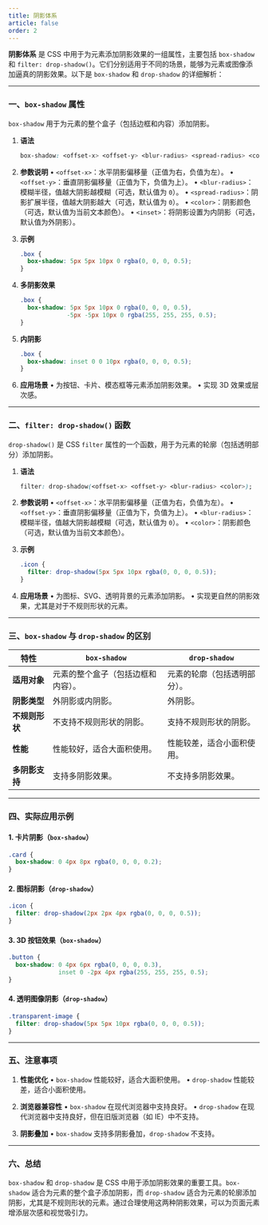 ```yaml
---
title: 阴影体系
article: false
order: 2
---
```


**阴影体系** 是 CSS 中用于为元素添加阴影效果的一组属性，主要包括 `box-shadow` 和 `filter: drop-shadow()`。它们分别适用于不同的场景，能够为元素或图像添加逼真的阴影效果。以下是 `box-shadow` 和 `drop-shadow` 的详细解析：

---

### 一、`box-shadow` 属性

`box-shadow` 用于为元素的整个盒子（包括边框和内容）添加阴影。

1. **语法**
   ```css
   box-shadow: <offset-x> <offset-y> <blur-radius> <spread-radius> <color> <inset>;
   ```

2. **参数说明**
   • `<offset-x>`：水平阴影偏移量（正值为右，负值为左）。
   • `<offset-y>`：垂直阴影偏移量（正值为下，负值为上）。
   • `<blur-radius>`：模糊半径，值越大阴影越模糊（可选，默认值为 `0`）。
   • `<spread-radius>`：阴影扩展半径，值越大阴影越大（可选，默认值为 `0`）。
   • `<color>`：阴影颜色（可选，默认值为当前文本颜色）。
   • `<inset>`：将阴影设置为内阴影（可选，默认值为外阴影）。

3. **示例**
   ```css
   .box {
     box-shadow: 5px 5px 10px 0 rgba(0, 0, 0, 0.5);
   }
   ```

4. **多阴影效果**
   ```css
   .box {
     box-shadow: 5px 5px 10px 0 rgba(0, 0, 0, 0.5),
                -5px -5px 10px 0 rgba(255, 255, 255, 0.5);
   }
   ```

5. **内阴影**
   ```css
   .box {
     box-shadow: inset 0 0 10px rgba(0, 0, 0, 0.5);
   }
   ```

6. **应用场景**
   • 为按钮、卡片、模态框等元素添加阴影效果。
   • 实现 3D 效果或层次感。

---

### 二、`filter: drop-shadow()` 函数

`drop-shadow()` 是 CSS `filter` 属性的一个函数，用于为元素的轮廓（包括透明部分）添加阴影。

1. **语法**
   ```css
   filter: drop-shadow(<offset-x> <offset-y> <blur-radius> <color>);
   ```

2. **参数说明**
   • `<offset-x>`：水平阴影偏移量（正值为右，负值为左）。
   • `<offset-y>`：垂直阴影偏移量（正值为下，负值为上）。
   • `<blur-radius>`：模糊半径，值越大阴影越模糊（可选，默认值为 `0`）。
   • `<color>`：阴影颜色（可选，默认值为当前文本颜色）。

3. **示例**
   ```css
   .icon {
     filter: drop-shadow(5px 5px 10px rgba(0, 0, 0, 0.5));
   }
   ```

4. **应用场景**
   • 为图标、SVG、透明背景的元素添加阴影。
   • 实现更自然的阴影效果，尤其是对于不规则形状的元素。

---

### 三、`box-shadow` 与 `drop-shadow` 的区别

| 特性           | `box-shadow`                       | `drop-shadow`                |
| -------------- | ---------------------------------- | ---------------------------- |
| **适用对象**   | 元素的整个盒子（包括边框和内容）。 | 元素的轮廓（包括透明部分）。 |
| **阴影类型**   | 外阴影或内阴影。                   | 外阴影。                     |
| **不规则形状** | 不支持不规则形状的阴影。           | 支持不规则形状的阴影。       |
| **性能**       | 性能较好，适合大面积使用。         | 性能较差，适合小面积使用。   |
| **多阴影支持** | 支持多阴影效果。                   | 不支持多阴影效果。           |

---

### 四、实际应用示例

#### 1. 卡片阴影（`box-shadow`）
```css
.card {
  box-shadow: 0 4px 8px rgba(0, 0, 0, 0.2);
}
```

#### 2. 图标阴影（`drop-shadow`）
```css
.icon {
  filter: drop-shadow(2px 2px 4px rgba(0, 0, 0, 0.5));
}
```

#### 3. 3D 按钮效果（`box-shadow`）
```css
.button {
  box-shadow: 0 4px 6px rgba(0, 0, 0, 0.3),
              inset 0 -2px 4px rgba(255, 255, 255, 0.5);
}
```

#### 4. 透明图像阴影（`drop-shadow`）
```css
.transparent-image {
  filter: drop-shadow(5px 5px 10px rgba(0, 0, 0, 0.5));
}
```

---

### 五、注意事项

1. **性能优化**
   • `box-shadow` 性能较好，适合大面积使用。
   • `drop-shadow` 性能较差，适合小面积使用。

2. **浏览器兼容性**
   • `box-shadow` 在现代浏览器中支持良好。
   • `drop-shadow` 在现代浏览器中支持良好，但在旧版浏览器（如 IE）中不支持。

3. **阴影叠加**
   • `box-shadow` 支持多阴影叠加，`drop-shadow` 不支持。

---

### 六、总结

`box-shadow` 和 `drop-shadow` 是 CSS 中用于添加阴影效果的重要工具。`box-shadow` 适合为元素的整个盒子添加阴影，而 `drop-shadow` 适合为元素的轮廓添加阴影，尤其是不规则形状的元素。通过合理使用这两种阴影效果，可以为页面元素增添层次感和视觉吸引力。
